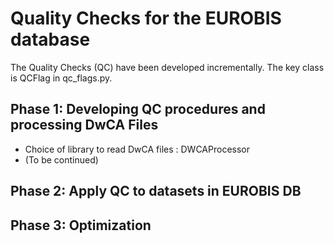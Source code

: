 # Quality Checks for the EUROBIS database 

The Quality Checks (QC) have been developed incrementally. The key class is 
QCFlag in qc_flags.py. 

## Phase 1: Developing QC procedures and processing DwCA Files 

- Choice of library to read DwCA files : DWCAProcessor
- (To be continued)


## Phase 2: Apply QC to datasets in EUROBIS DB


## Phase 3: Optimization